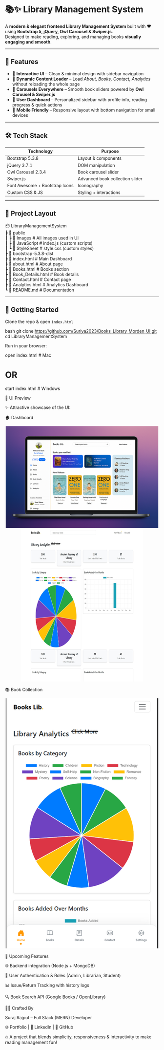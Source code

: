 # 📚✨ Library Management System

A **modern & elegant frontend Library Management System** built with ❤️ using **Bootstrap 5, jQuery, Owl Carousel & Swiper.js**.  
Designed to make reading, exploring, and managing books **visually engaging and smooth**.

---

## 🌟 Features

- 🔹 **Interactive UI** – Clean & minimal design with sidebar navigation
- 🔹 **Dynamic Content Loader** – Load _About, Books, Contact, Analytics_ without reloading the whole page
- 🔹 **Carousels Everywhere** – Smooth book sliders powered by **Owl Carousel & Swiper.js**
- 🔹 **User Dashboard** – Personalized sidebar with profile info, reading progress & quick actions
- 🔹 **Mobile Friendly** – Responsive layout with bottom navigation for small devices

---

## 🛠️ Tech Stack

| Technology                     | Purpose                         |
| ------------------------------ | ------------------------------- |
| Bootstrap 5.3.8                | Layout & components             |
| jQuery 3.7.1                   | DOM manipulation                |
| Owl Carousel 2.3.4             | Book carousel slider            |
| Swiper.js                      | Advanced book collection slider |
| Font Awesome + Bootstrap Icons | Iconography                     |
| Custom CSS & JS                | Styling + interactions          |

---

## 📂 Project Layout

📦 LibraryManagementSystem <br/>
┣ 📂 public <br/>
┃ ┣ 📂 Images # All images used in UI <br/>
┃ ┣ 📂 JavaScript # index.js (custom scripts) <br/>
┃ ┗ 📂 StyleSheet # style.css (custom styles)<br/>
┣ 📂 bootstrap-5.3.8-dist <br/>
┣ 📜 index.html # Main Dashboard <br/>
┣ 📜 about.html # About page <br/>
┣ 📜 Books.html # Books section <br/>
┣ 📜 Book_Details.html # Book details <br/>
┣ 📜 Contact.html # Contact page <br/>
┣ 📜 Analytics.html # Analytics Dashboard <br/>
┗ 📜 README.md # Documentation <br/>

---

## 🚀 Getting Started

Clone the repo & open `index.html`

bash
git clone https://github.com/Suriya2023/Books_Library_Morden_UI.git
cd LibraryManagementSystem

Run in your browser:

open index.html # Mac

# OR

start index.html # Windows

🎨 UI Preview

✨ Attractive showcase of the UI:

🏠 Dashboard
<p align="center"> <img src="https://raw.githubusercontent.com/Suriya2023/Books_Library_Morden_UI/main/public/Images/ss.png" width="500"/> <img src="https://raw.githubusercontent.com/Suriya2023/Books_Library_Morden_UI/main/public/Images/gf.jpeg" width="400" height="500"/> </p>
📚 Book Collection
<p align="center"> <img src="https://raw.githubusercontent.com/Suriya2023/Books_Library_Morden_UI/main/public/Images/md.png" width="500"/> </p>
🔮 Upcoming Features

🌐 Backend integration (Node.js + MongoDB)

🔑 User Authentication & Roles (Admin, Librarian, Student)

📊 Issue/Return Tracking with history logs

🔍 Book Search API (Google Books / OpenLibrary)

👨‍💻 Crafted By

Suraj Rajput – Full Stack (MERN) Developer

🌐 Portfolio
| 💼 LinkedIn
| 🐙 GitHub

🔥 A project that blends simplicity, responsiveness & interactivity to make reading management fun!
